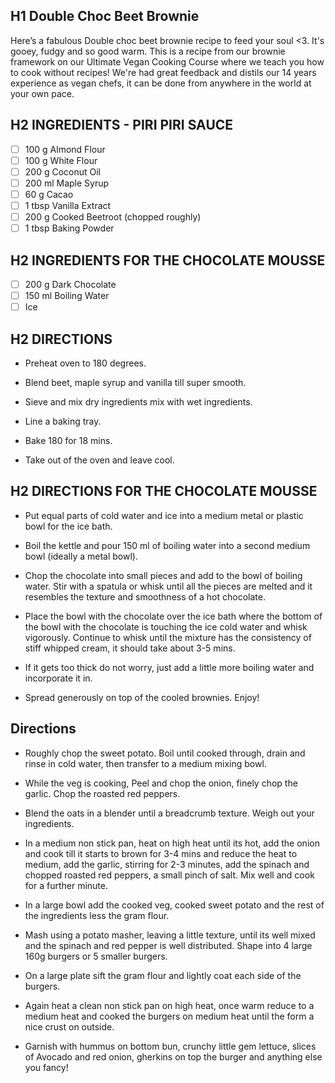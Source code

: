## H1 Double Choc Beet Brownie
Here’s a fabulous Double choc beet brownie recipe to feed your soul <3. It's gooey, fudgy and so good warm. This is a recipe from our brownie framework on our Ultimate Vegan Cooking Course where we teach you how to cook without recipes! We're had great feedback and distils our 14 years experience as vegan chefs, it can be done from anywhere in the world at your own pace.

## H2 INGREDIENTS - PIRI PIRI SAUCE
 - [ ] 100 g Almond Flour
 - [ ] 100 g White Flour
 - [ ] 200 g Coconut Oil
 - [ ] 200 ml Maple Syrup
 - [ ] 60 g Cacao
 - [ ] 1 tbsp Vanilla Extract
 - [ ] 200 g Cooked Beetroot (chopped roughly)
 - [ ] 1 tbsp Baking Powder

## H2 INGREDIENTS FOR THE CHOCOLATE MOUSSE
 - [ ] 200 g Dark Chocolate
 - [ ] 150 ml Boiling Water
 - [ ] Ice

 ## H2 DIRECTIONS
 * Preheat oven to 180 degrees.

* Blend beet, maple syrup and vanilla till super smooth.

* Sieve and mix dry ingredients mix with wet ingredients.

* Line a baking tray.

* Bake 180 for 18 mins.

* Take out of the oven and leave cool.

## H2 DIRECTIONS FOR THE CHOCOLATE MOUSSE

* Put equal parts of cold water and ice into a medium metal or plastic bowl for the ice bath.

* Boil the kettle and pour 150 ml of boiling water into a second medium bowl (ideally a metal bowl).

* Chop the chocolate into small pieces and add to the bowl of boiling water. Stir with a spatula or whisk until all the pieces are melted and it resembles the texture and smoothness of a hot chocolate.

* Place the bowl with the chocolate over the ice bath where the bottom of the bowl with the chocolate is touching the ice cold water and whisk vigorously. Continue to whisk until the mixture has the consistency of stiff whipped cream, it should take about 3-5 mins.

* If it gets too thick do not worry, just add a little more boiling water and incorporate it in.

* Spread generously on top of the cooled brownies. Enjoy!

## Directions

* Roughly chop the sweet potato. Boil until cooked through, drain and rinse in cold water, then transfer to a medium mixing bowl.

* While the veg is cooking, Peel and chop the onion, finely chop the garlic. Chop the roasted red peppers.

* Blend the oats in a blender until a breadcrumb texture. Weigh out your ingredients.

* In a medium non stick pan, heat on high heat until its hot, add the onion and cook till it starts to brown for 3-4 mins and reduce the heat to medium, add the garlic, stirring for 2-3 minutes, add the spinach and chopped roasted red peppers, a small pinch of salt. Mix well and cook for a further minute.

* In a large bowl add the cooked veg, cooked sweet potato and the rest of the ingredients less the gram flour.

* Mash using a potato masher, leaving a little texture, until its well mixed and the spinach and red pepper is well distributed. Shape into 4 large 160g burgers or 5 smaller burgers.

* On a large plate sift the gram flour and lightly coat each side of the burgers.

* Again heat a clean non stick pan on high heat, once warm reduce to a medium heat and cooked the burgers on medium heat until the form a nice crust on outside.

* Garnish with hummus on bottom bun, crunchy little gem lettuce, slices of Avocado and red onion, gherkins on top the burger and anything else you fancy!